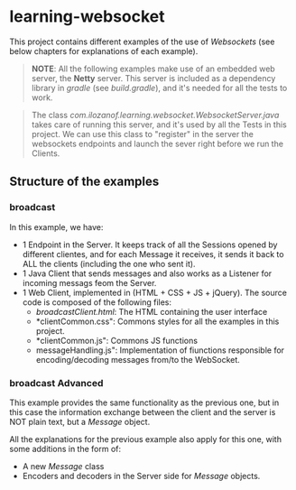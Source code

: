 # learning-websocket

This project contains different examples of the use of *Websockets* (see below chapters for explanations of each example).

> **NOTE**: 
> All the following examples make use of an embedded web server, the **Netty** server. This server is included as a dependency library in *gradle* (see *build.gradle*), and it's needed for all the tests to work.

> The class *com.ilozanof.learning.websocket.WebsocketServer.java* takes care of running this server, and it's used by all the Tests in this project. We can use this class to "register" in the server the websockets endpoints and launch the sever right before we run the Clients.

## Structure of the  examples

### broadcast
In this example, we have:
 * 1 Endpoint in the Server. 
   It keeps track of all the Sessions opened by different clientes, and for each Message it receives, it sends it back to ALL the clients (including the one who sent it).
 * 1 Java Client that sends messages and also works as a Listener for incoming messags feom the Server.
 * 1 Web Client, implemented in (HTML + CSS + JS + jQuery). The source code is composed of the following files:
   * *broadcastClient.html*: The HTML containing the user interface
   * *clientCommon.css": Commons styles for all the examples in this project.
   * *clientCommon.js": Commons JS functions
   * messageHandling.js": Implementation of fiunctions responsible for encoding/decoding messages from/to the WebSocket.
   
 ### broadcast Advanced
 
 This example provides the same functionality as the previous one, but in this case the information exchange 
 between the client and the server is NOT plain text, but a *Message* object.
 
 All the explanations for the previous example also apply for this one, with some additions in the form of:
  * A new *Message* class
  * Encoders and decoders in the Server side for *Message* objects.
 
 
 
